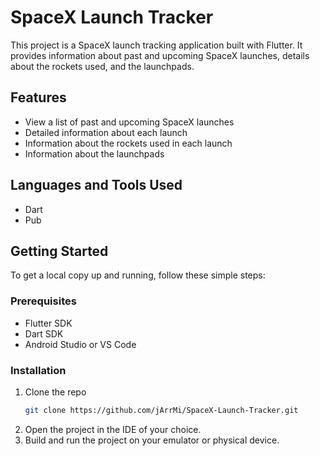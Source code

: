 # SpaceX Launch Tracker

This project is a SpaceX launch tracking application built with Flutter. It provides information
about past and upcoming SpaceX launches, details about the rockets used, and the launchpads.

## Features

- View a list of past and upcoming SpaceX launches
- Detailed information about each launch
- Information about the rockets used in each launch
- Information about the launchpads

## Languages and Tools Used

- Dart
- Pub

## Getting Started

To get a local copy up and running, follow these simple steps:

### Prerequisites

- Flutter SDK
- Dart SDK
- Android Studio or VS Code

### Installation

1. Clone the repo
   ```sh
   git clone https://github.com/jArrMi/SpaceX-Launch-Tracker.git

2. Open the project in the IDE of your choice.
3. Build and run the project on your emulator or physical device.
